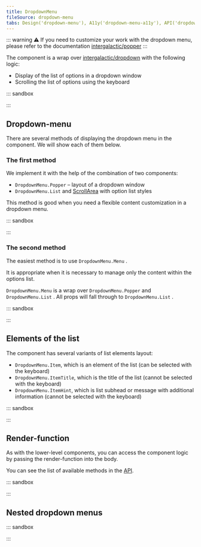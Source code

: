 ```yaml
---
title: DropdownMenu
fileSource: dropdown-menu
tabs: Design('dropdown-menu'), A11y('dropdown-menu-a11y'), API('dropdown-menu-api'), Example('dropdown-menu-code'), Changelog('dropdown-menu-changelog')
---
```


::: warning
:warning: If you need to customize your work with the dropdown menu, please refer to the documentation [intergalactic/popper](/utils/popper/popper)
:::

The component is a wrap over [intergalactic/dropdown](/components/dropdown/dropdown) with the following logic:

* Display of the list of options in a dropdown window
* Scrolling the list of options using the keyboard

::: sandbox

<script lang="tsx">
  export Demo from './examples/basic.tsx'; 
</script>

:::

## Dropdown-menu

There are several methods of displaying the dropdown menu in the component. We will show each of them below.

### The first method

We implement it with the help of the combination of two components:

* `DropdownMenu.Popper` – layout of a dropdown window
* `DropdownMenu.List` and [ScrollArea](/components/scroll-area/scroll-area) with option list styles

This method is good when you need a flexible content customization in a dropdown menu.

::: sandbox

<script lang="tsx">
  export Demo from './examples/dropdown-menu.tsx'; 
</script>

:::

### The second method

The easiest method is to use `DropdownMenu.Menu` .

It is appropriate when it is necessary to manage only the content within the options list.

`DropdownMenu.Menu` is a wrap over `DropdownMenu.Popper` and `DropdownMenu.List` . All props will fall through to `DropdownMenu.List` .

::: sandbox

<script lang="tsx">
  export Demo from './examples/the_second_method.tsx'; 
</script>

:::

## Elements of the list

The component has several variants of list elements layout:

* `DropdownMenu.Item`, which is an element of the list (can be selected with the keyboard)
* `DropdownMenu.ItemTitle`, which is the title of the list (cannot be selected with the keyboard)
* `DropdownMenu.ItemHint`, which is list subhead or message with additional information (cannot be selected with the keyboard)

::: sandbox

<script lang="tsx">
  export Demo from './examples/elements_of_the_list.tsx'; 
</script>

:::

## Render-function

As with the lower-level components, you can access the component logic by passing the render-function into the body.

You can see the list of available methods in the [API](/components/dropdown-menu/dropdown-menu-api#aad4e2).

::: sandbox

<script lang="tsx">
  export Demo from './examples/render-function.tsx'; 
</script>

:::

## Nested dropdown menus

::: sandbox

<script lang="tsx">
  export Demo from './examples/nested.tsx'; 
</script>

:::

